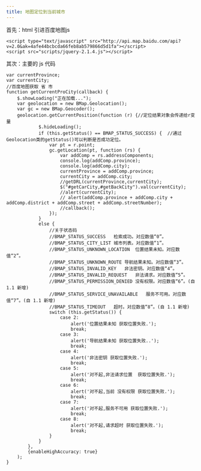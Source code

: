 ```yaml
---
title: 地图定位到当前城市
---
```


首先：html  引进百度地图js

    <script type="text/javascript" src="http://api.map.baidu.com/api?v=2.0&ak=4afe44bcbcda66feb8ab579866d5d1fa"></script>
    <script src="scripts/jquery-2.1.4.js"></script>

其次：主要的 js 代码
<!-- more -->

    var currentProvince;
    var currentCity;
    //百度地图获取 省 市
    function getCurrentProCity(callback) {
        $.showLoading("正在加载...");
        var geolocation = new BMap.Geolocation();
        var gc = new BMap.Geocoder();
        geolocation.getCurrentPosition(function (r) {//定位结果对象会传递给r变量
                $.hideLoading();
                if (this.getStatus() == BMAP_STATUS_SUCCESS) {  //通过Geolocation类的getStatus()可以判断是否成功定位。
                    var pt = r.point;
                    gc.getLocation(pt, function (rs) {
                        var addComp = rs.addressComponents;
                        console.log(addComp.province);
                        console.log(addComp.city);
                        currentProvince = addComp.province;
                        currentCity = addComp.city;
                        //getDRL(currentProvince,currentCity);
                        $("#getCarCity,#getBackCity").val(currentCity);
                        //alert(currentCity);
                        // alert(addComp.province + addComp.city + addComp.district + addComp.street + addComp.streetNumber);
                        //callback();
                    });
                }
                else {
                    //关于状态码
                    //BMAP_STATUS_SUCCESS   检索成功。对应数值“0”。
                    //BMAP_STATUS_CITY_LIST 城市列表。对应数值“1”。
                    //BMAP_STATUS_UNKNOWN_LOCATION  位置结果未知。对应数值“2”。
                    //BMAP_STATUS_UNKNOWN_ROUTE 导航结果未知。对应数值“3”。
                    //BMAP_STATUS_INVALID_KEY   非法密钥。对应数值“4”。
                    //BMAP_STATUS_INVALID_REQUEST   非法请求。对应数值“5”。
                    //BMAP_STATUS_PERMISSION_DENIED 没有权限。对应数值“6”。(自 1.1 新增)
                    //BMAP_STATUS_SERVICE_UNAVAILABLE   服务不可用。对应数值“7”。(自 1.1 新增)
                    //BMAP_STATUS_TIMEOUT   超时。对应数值“8”。(自 1.1 新增)
                    switch (this.getStatus()) {
                        case 2:
                            alert('位置结果未知 获取位置失败.');
                            break;
                        case 3:
                            alert('导航结果未知 获取位置失败..');
                            break;
                        case 4:
                            alert('非法密钥 获取位置失败.');
                            break;
                        case 5:
                            alert('对不起,非法请求位置  获取位置失败.');
                            break;
                        case 6:
                            alert('对不起,当前 没有权限 获取位置失败.');
                            break;
                        case 7:
                            alert('对不起,服务不可用 获取位置失败.');
                            break;
                        case 8:
                            alert('对不起,请求超时 获取位置失败.');
                            break;
                    }
                }
            },
            {enableHighAccuracy: true}
        );
    }